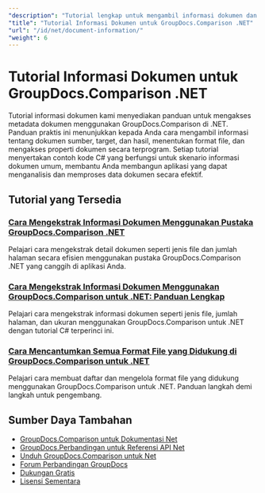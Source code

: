 ```yaml
---
"description": "Tutorial lengkap untuk mengambil informasi dokumen dan format yang didukung dengan GroupDocs.Comparison untuk .NET."
"title": "Tutorial Informasi Dokumen untuk GroupDocs.Comparison .NET"
"url": "/id/net/document-information/"
"weight": 6
---
```


# Tutorial Informasi Dokumen untuk GroupDocs.Comparison .NET

Tutorial informasi dokumen kami menyediakan panduan untuk mengakses metadata dokumen menggunakan GroupDocs.Comparison di .NET. Panduan praktis ini menunjukkan kepada Anda cara mengambil informasi tentang dokumen sumber, target, dan hasil, menentukan format file, dan mengakses properti dokumen secara terprogram. Setiap tutorial menyertakan contoh kode C# yang berfungsi untuk skenario informasi dokumen umum, membantu Anda membangun aplikasi yang dapat menganalisis dan memproses data dokumen secara efektif.

## Tutorial yang Tersedia

### [Cara Mengekstrak Informasi Dokumen Menggunakan Pustaka GroupDocs.Comparison .NET](./extract-info-groupdocs-comparison-dotnet/)
Pelajari cara mengekstrak detail dokumen seperti jenis file dan jumlah halaman secara efisien menggunakan pustaka GroupDocs.Comparison .NET yang canggih di aplikasi Anda.

### [Cara Mengekstrak Informasi Dokumen Menggunakan GroupDocs.Comparison untuk .NET: Panduan Lengkap](./extract-document-info-groupdocs-comparison-net/)
Pelajari cara mengekstrak informasi dokumen seperti jenis file, jumlah halaman, dan ukuran menggunakan GroupDocs.Comparison untuk .NET dengan tutorial C# terperinci ini.

### [Cara Mencantumkan Semua Format File yang Didukung di GroupDocs.Comparison untuk .NET](./mastering-groupdocs-comparison-list-supported-formats/)
Pelajari cara membuat daftar dan mengelola format file yang didukung menggunakan GroupDocs.Comparison untuk .NET. Panduan langkah demi langkah untuk pengembang.

## Sumber Daya Tambahan

- [GroupDocs.Comparison untuk Dokumentasi Net](https://docs.groupdocs.com/comparison/net/)
- [GroupDocs.Perbandingan untuk Referensi API Net](https://reference.groupdocs.com/comparison/net/)
- [Unduh GroupDocs.Comparison untuk Net](https://releases.groupdocs.com/comparison/net/)
- [Forum Perbandingan GroupDocs](https://forum.groupdocs.com/c/comparison)
- [Dukungan Gratis](https://forum.groupdocs.com/)
- [Lisensi Sementara](https://purchase.groupdocs.com/temporary-license/)